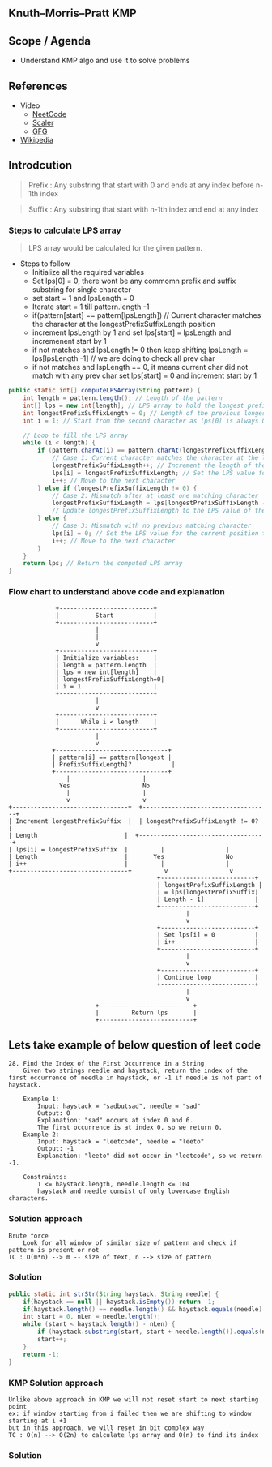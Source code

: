 
## Knuth–Morris–Pratt KMP 

## Scope / Agenda
* Understand KMP algo and use it to solve problems  

## References
* Video
    - [NeetCode](https://www.youtube.com/watch?v=JoF0Z7nVSrA)
    - [Scaler](https://www.scaler.com/topics/data-structures/kmp-algorithm/)
    - [GFG](https://www.geeksforgeeks.org/kmp-algorithm-for-pattern-searching/)
* [Wikipedia](https://en.wikipedia.org/wiki/Knuth%E2%80%93Morris%E2%80%93Pratt_algorithm)
     
## Introdcution

> Prefix : Any substring that start with 0 and ends at any index before n-1th index

> Suffix : Any substring that start with n-1th index and end at any index


### Steps to calculate LPS array
> LPS array would be calculated for the given pattern.
* Steps to follow
    - Initialize all the required variables
    - Set lps[0] = 0, there wont be any commomn prefix  and suffix substring for single character
    - set start = 1 and lpsLength = 0
    - Iterate start = 1 till pattern.length -1
    - if(pattern[start] == pattern[lpsLength]) // Current character matches the character at the longestPrefixSuffixLength position
    - increment lpsLength by 1 and set lps[start] = lpsLength and incremenent start by 1
    - if not matches and lpsLength != 0 then keep shifting lpsLength = lps[lpsLength -1] // we are doing to check all prev char 
    - if not matches and lspLength == 0, it means current char did not match with any prev char
        set lps[start] = 0 and increment start by 1
```java
public static int[] computeLPSArray(String pattern) {
    int length = pattern.length(); // Length of the pattern
    int[] lps = new int[length]; // LPS array to hold the longest prefix suffix values
    int longestPrefixSuffixLength = 0; // Length of the previous longest prefix suffix
    int i = 1; // Start from the second character as lps[0] is always 0

    // Loop to fill the LPS array
    while (i < length) {
        if (pattern.charAt(i) == pattern.charAt(longestPrefixSuffixLength)) {
            // Case 1: Current character matches the character at the longestPrefixSuffixLength position
            longestPrefixSuffixLength++; // Increment the length of the current longest prefix suffix
            lps[i] = longestPrefixSuffixLength; // Set the LPS value for the current position
            i++; // Move to the next character
        } else if (longestPrefixSuffixLength != 0) {
            // Case 2: Mismatch after at least one matching character
            longestPrefixSuffixLength = lps[longestPrefixSuffixLength - 1];
            // Update longestPrefixSuffixLength to the LPS value of the previous position
        } else {
            // Case 3: Mismatch with no previous matching character
            lps[i] = 0; // Set the LPS value for the current position to 0
            i++; // Move to the next character
        }
    }
    return lps; // Return the computed LPS array
}
```

### Flow chart to understand above code and explanation
```plaintext
             +--------------------------+
             |          Start           |
             +--------------------------+
                        |
                        |
                        v
             +--------------------------+
             | Initialize variables:    |
             | length = pattern.length  |
             | lps = new int[length]    |
             | longestPrefixSuffixLength=0|
             | i = 1                    |
             +--------------------------+
                        |
                        v
             +--------------------------+
             |      While i < length    |
             +--------------------------+
                        |
                        v
            +-------------------------------+
            | pattern[i] == pattern[longest |
            | PrefixSuffixLength]?           |
            +-------------------------------+
                |                    |
              Yes                    No
                |                    |
                v                    v
+--------------------------------+  +-----------------------------------+
| Increment longestPrefixSuffix  |  | longestPrefixSuffixLength != 0?   |
| Length                        |  +-----------------------------------+
| lps[i] = longestPrefixSuffix  |         |                 |
| Length                        |       Yes                 No
| i++                           |         |                 |
+--------------------------------+         v                 v
                                         +--------------------------+
                                         | longestPrefixSuffixLength |
                                         | = lps[longestPrefixSuffix|
                                         | Length - 1]              |
                                         +--------------------------+
                                                 |
                                                 v
                                         +--------------------------+
                                         | Set lps[i] = 0           |
                                         | i++                      |
                                         +--------------------------+
                                                 |
                                                 v
                                         +--------------------------+
                                         | Continue loop            |
                                         +--------------------------+
                                                 |
                                                 v
                        +--------------------------+
                        |         Return lps       |
                        +--------------------------+
```
## Lets take example of below question of leet code
    28. Find the Index of the First Occurrence in a String
        Given two strings needle and haystack, return the index of the first occurrence of needle in haystack, or -1 if needle is not part of haystack.

        Example 1:
            Input: haystack = "sadbutsad", needle = "sad"
            Output: 0
            Explanation: "sad" occurs at index 0 and 6.
            The first occurrence is at index 0, so we return 0.
        Example 2:
            Input: haystack = "leetcode", needle = "leeto"
            Output: -1
            Explanation: "leeto" did not occur in "leetcode", so we return -1.

        Constraints:
            1 <= haystack.length, needle.length <= 104
            haystack and needle consist of only lowercase English characters.

### Solution approach
    Brute force
        Look for all window of similar size of pattern and check if pattern is present or not
    TC : O(m*n) --> m -- size of text, n --> size of pattern

### Solution
```java
public static int strStr(String haystack, String needle) {
    if(haystack == null || haystack.isEmpty()) return -1;
    if(haystack.length() == needle.length() && haystack.equals(needle) ) return 0;
    int start = 0, nLen = needle.length();
    while (start < haystack.length() - nLen) {
        if (haystack.substring(start, start + needle.length()).equals(needle)) return start;
        start++;
    }
    return -1;
}
```

### KMP Solution approach
    Unlike above approach in KMP we will not reset start to next starting point
    ex: if window starting from i failed then we are shifting to window starting at i +1
    but in this approach, we will reset in bit complex way
    TC : O(n) --> O(2n) to calculate lps array and O(n) to find its index

### Solution
```java
```